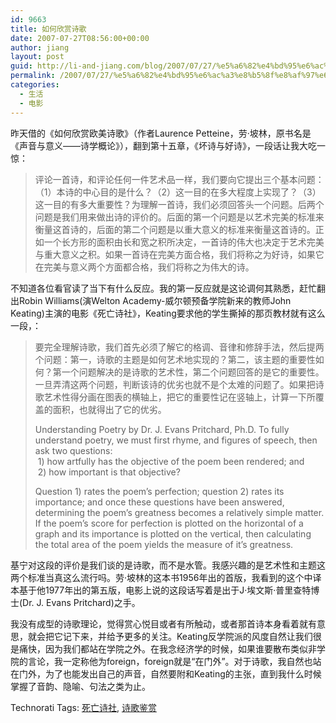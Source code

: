```yaml
---
id: 9663
title: 如何欣赏诗歌
date: 2007-07-27T08:56:00+00:00
author: jiang
layout: post
guid: http://li-and-jiang.com/blog/2007/07/27/%e5%a6%82%e4%bd%95%e6%ac%a3%e8%b5%8f%e8%af%97%e6%ad%8c/
permalink: /2007/07/27/%e5%a6%82%e4%bd%95%e6%ac%a3%e8%b5%8f%e8%af%97%e6%ad%8c/
categories:
  - 生活
  - 电影
---
```

昨天借的《如何欣赏欧美诗歌》（作者Laurence Petteine，劳·坡林，原书名是《声音与意义——诗学概论》），翻到第十五章，《坏诗与好诗》，一段话让我大吃一惊：
  


> 评论一首诗，和评论任何一件艺术品一样，我们要向它提出三个基本问题：（1）本诗的中心目的是什么？（2）这一目的在多大程度上实现了？（3）这一目的有多大重要性？为理解一首诗，我们必须回答头一个问题。后两个问题是我们用来做出诗的评价的。后面的第一个问题是以艺术完美的标准来衡量这首诗的，后面的第二个问题是以重大意义的标准来衡量这首诗的。正如一个长方形的面积由长和宽之积所决定，一首诗的伟大也决定于艺术完美与重大意义之积。如果一首诗在完美方面合格，我们将称之为好诗，如果它在完美与意义两个方面都合格，我们将称之为伟大的诗。

不知道各位看官读了当下有什么反应。我的第一反应就是这论调何其熟悉，赶忙翻出Robin Williams(演Welton Academy-威尔顿预备学院新来的教师John Keating)主演的电影《死亡诗社》，Keating要求他的学生撕掉的那页教材就有这么一段，：
  


> 要完全理解诗歌，我们首先必须了解它的格调、音律和修辞手法，然后提两个问题：第一，诗歌的主题是如何艺术地实现的？第二，该主题的重要性如何？第一个问题解决的是诗歌的艺术性，第二个问题回答的是它的重要性。一旦弄清这两个问题，判断该诗的优劣也就不是个太难的问题了。如果把诗歌艺术性得分画在图表的横轴上，把它的重要性记在竖轴上，计算一下所覆盖的面积，也就得出了它的优劣。 
> 
> Understanding Poetry by Dr. J. Evans Pritchard, Ph.D. To fully understand poetry, we must first rhyme, and figures of speech, then ask two questions:  
>  1) how artfully has the objective of the poem been rendered; and   
>  2) how important is that objective? 
> 
> Question 1) rates the poem&#8217;s perfection; question 2) rates its importance; and once these questions have been answered, determining the poem&#8217;s greatness becomes a relatively simple matter. If the poem&#8217;s score for perfection is plotted on the horizontal of a graph and its importance is plotted on the vertical, then calculating the total area of the poem yields the measure of it&#8217;s greatness. 

基宁对这段的评价是我们谈的是诗歌，而不是水管。我感兴趣的是艺术性和主题这两个标准当真这么流行吗。劳·坡林的这本书1956年出的首版，我看到的这个中译本基于他1977年出的第五版，电影上说的这段话写着是出于J·埃文斯·普里查特博士(Dr. J. Evans Pritchard)之手。 

我没有成型的诗歌理论，觉得赏心悦目或者有所触动，或者那首诗本身看着就有意思，就会把它记下来，并给予更多的关注。Keating反学院派的风度自然让我们很是痛快，因为我们都站在学院之外。在我念经济学的时候，如果谁要散布类似非学院的言论，我一定称他为foreign，foreign就是“在门外”。对于诗歌，我自然也站在门外，为了也能发出自己的声音，自然要附和Keating的主张，直到我什么时候掌握了音韵、隐喻、句法之类为止。 

<div style="padding-right:0px;display:inline;padding-left:0px;padding-bottom:0px;margin:0px;padding-top:0px">
  Technorati Tags: <a href="http://technorati.com/tags/%e6%ad%bb%e4%ba%a1%e8%af%97%e7%a4%be" rel="tag">死亡诗社</a>, <a href="http://technorati.com/tags/%e8%af%97%e6%ad%8c%e9%89%b4%e8%b5%8f" rel="tag">诗歌鉴赏</a>
</div>
